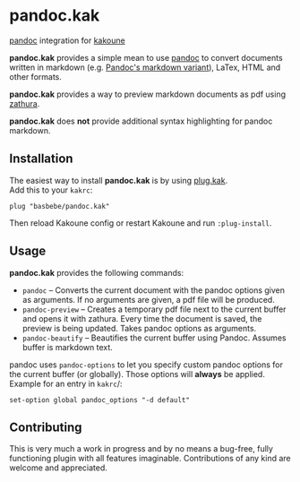 # pandoc.kak

[pandoc][] integration for [kakoune][]

**pandoc.kak** provides a simple mean to use [pandoc][] to convert documents written in markdown (e.g. [Pandoc's markdown variant](https://pandoc.org/MANUAL.html#pandocs-markdown)), LaTex, HTML and other formats.

**pandoc.kak** provides a way to preview markdown documents as pdf using [zathura][].

**pandoc.kak** does **not** provide additional syntax highlighting for pandoc markdown.

[kakoune]: https://kakoune.org/
[pandoc]: https://pandoc.org/
[zathura]: https://pwmt.org/projects/zathura/

## Installation

The easiest way to install **pandoc.kak** is by using [plug.kak][].  
Add this to your `kakrc`:
```
plug "basbebe/pandoc.kak"
```
Then reload Kakoune config or restart Kakoune and run `:plug-install`.

[plug.kak]: https://github.com/robertmeta/plug.kak

## Usage

**pandoc.kak** provides the following commands:

* `pandoc` – Converts the current document with the pandoc options given as arguments. If no arguments are given, a pdf file will be produced.
* `pandoc-preview` – Creates a temporary pdf file next to the current buffer and opens it with zathura. Every time the document is saved, the preview is being updated. Takes pandoc options as arguments.
* `pandoc-beautify` – Beautifies the current buffer using Pandoc. Assumes buffer is markdown text.

pandoc uses `pandoc-options` to let you specify custom pandoc options for the current buffer (or globally). Those options will **always** be applied.  
Example for an entry in `kakrc`/:
```
set-option global pandoc_options "-d default"
```

## Contributing

This is very much a work in progress and by no means a bug-free, fully functioning plugin with all features imaginable.
Contributions of any kind are welcome and appreciated.
